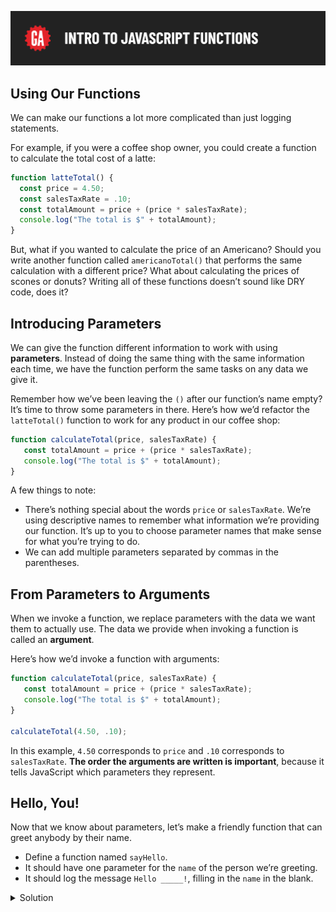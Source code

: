 ![Intro to JavaScript Functions](../assets/hero.png)

## Using Our Functions

We can make our functions a lot more complicated than just logging statements.

For example, if you were a coffee shop owner, you could create a function to calculate the total cost of a latte:

```js
function latteTotal() {
  const price = 4.50;
  const salesTaxRate = .10;
  const totalAmount = price + (price * salesTaxRate);
  console.log("The total is $" + totalAmount);
}
```

But, what if you wanted to calculate the price of an Americano? Should you write another function called `americanoTotal()` that performs the same calculation with a different price? What about calculating the prices of scones or donuts? Writing all of these functions doesn’t sound like DRY code, does it? 

## Introducing Parameters

We can give the function different information to work with using **parameters**. Instead of doing the same thing with the same information each time, we have the function perform the same tasks on any data we give it.

Remember how we’ve been leaving the `()` after our function’s name empty? It’s time to throw some parameters in there. Here’s how we’d refactor the `latteTotal()` function to work for any product in our coffee shop:

```javascript
function calculateTotal(price, salesTaxRate) {
   const totalAmount = price + (price * salesTaxRate);
   console.log("The total is $" + totalAmount);
}
```

A few things to note:
* There’s nothing special about the words `price` or `salesTaxRate`. We’re using descriptive names to remember what information we’re providing our function. It’s up to you to choose parameter names that make sense for what you’re trying to do.
* We can add multiple parameters separated by commas in the parentheses.

## From Parameters to Arguments

When we invoke a function, we replace parameters with the data we want them to actually use. The data we provide when invoking a function is called an **argument**. 

Here’s how we’d invoke a function with arguments:

```javascript
function calculateTotal(price, salesTaxRate) {
   const totalAmount = price + (price * salesTaxRate);
   console.log("The total is $" + totalAmount);
}

calculateTotal(4.50, .10);
```

In this example, `4.50` corresponds to `price` and `.10` corresponds to `salesTaxRate`. **The order the arguments are written is important**, because it tells JavaScript which parameters they represent.

## Hello, You!

Now that we know about parameters, let’s make a friendly function that can greet anybody by their name. 

* Define a function named `sayHello`.
* It should have one parameter for the `name` of the person we’re greeting.
* It should log the message `Hello _____!`, filling in the `name` in the blank.

<details>
<summary>Solution</summary>

![Example solution with explanation](../assets/parameters-and-arguments.png)

</details>
